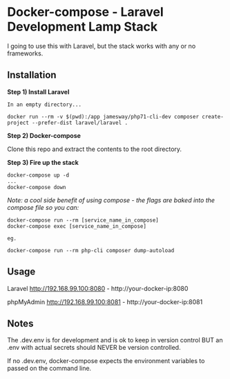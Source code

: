 # Docker-compose - Laravel Development Lamp Stack
I going to use this with Laravel, but the stack works with any or no frameworks.

## Installation

**Step 1) Install Laravel**

```
In an empty directory...

docker run --rm -v $(pwd):/app jamesway/php71-cli-dev composer create-project --prefer-dist laravel/laravel .
```

**Step 2) Docker-compose**

Clone this repo and extract the contents to the root directory.


**Step 3) Fire up the stack**
```
docker-compose up -d
...
docker-compose down
```

*Note: a cool side benefit of using compose - the flags are baked into the compose file so you can:*
```
docker-compose run --rm [service_name_in_compose]
docker-compose exec [service_name_in_compose]

eg.

docker-compose run --rm php-cli composer dump-autoload
```

## Usage

Laravel http://192.168.99.100:8080 - http://your-docker-ip:8080

phpMyAdmin http://192.168.99.100:8081 - http://your-docker-ip:8081


## Notes

The .dev.env is for development and is ok to keep in version control BUT an .env with actual secrets should NEVER be version controlled.

If no .dev.env, docker-compose expects the environment variables to passed on the command line.

